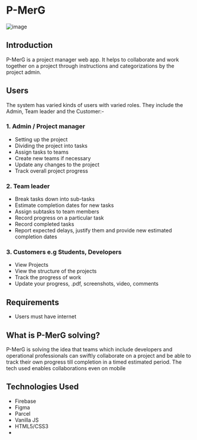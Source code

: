 # P-MerG
![image](https://user-images.githubusercontent.com/84603202/197187517-aa7b4fba-8e80-437e-8504-8c8f325d756e.png)

## Introduction
P-MerG is a project manager web app. It helps to collaborate and work together on a project 
through instructions and categorizations by the project admin. 

## Users
The system has varied kinds of users with varied roles. They include the Admin, Team leader and the Customer:-
### 1. Admin / Project manager
- Setting up the project
- Dividing the project into tasks
- Assign tasks to teams
- Create new teams if necessary
- Update any changes to the project
- Track overall project progress

### 2. Team leader 
- Break tasks down into sub-tasks
- Estimate completion dates for new tasks
- Assign subtasks to team members
- Record progress on a particular task
- Record completed tasks
- Report expected delays, justify them and provide new estimated completion dates

### 3. Customers e.g Students, Developers
- View Projects
- View the structure of the projects
- Track the progress of work
- Update your progress, .pdf, screenshots, video, comments  

## Requirements
- Users must have internet

## What is P-MerG solving?
P-MerG is solving the idea that teams which include developers and operational professionals can swiftly collaborate on a project and be able to track their own progress till completion in a timed estimated period.
The tech used enables collaborations even on mobile
## Technologies Used
- Firebase
- Figma 
- Parcel
- Vanilla JS
- HTML5/CSS3
- 
